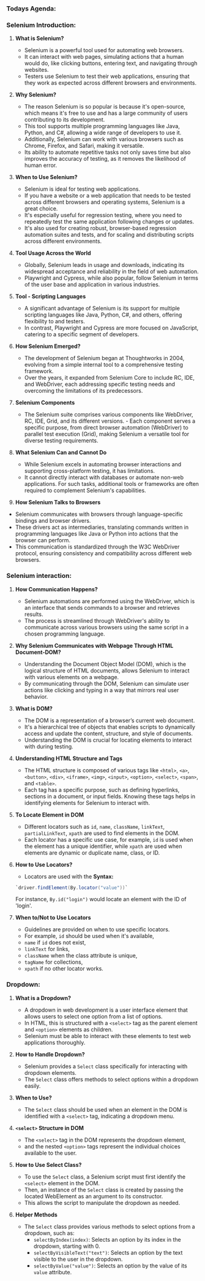 ### Todays Agenda:
### Selenium Introduction:
1. **What is Selenium?**
    - Selenium is a powerful tool used for automating web browsers. 
    - It can interact with web pages, simulating actions that a human would do, like clicking buttons, entering text, and navigating through websites. 
    - Testers use Selenium to test their web applications, ensuring that they work as expected across different browsers and environments.

2. **Why Selenium?**
    - The reason Selenium is so popular is because it's open-source, which means it's free to use and has a large community of users contributing to its development. 
    - This tool supports multiple programming languages like Java, Python, and C#, allowing a wide range of developers to use it. 
    - Additionally, Selenium can work with various browsers such as Chrome, Firefox, and Safari, making it versatile. 
    - Its ability to automate repetitive tasks not only saves time but also improves the accuracy of testing, as it removes the likelihood of human error.

3. **When to Use Selenium?**
    - Selenium is ideal for testing web applications. 
    - If you have a website or a web application that needs to be tested across different browsers and operating systems, Selenium is a great choice. 
    - It's especially useful for regression testing, where you need to repeatedly test the same application following changes or updates. 
    - It's also used for creating robust, browser-based regression automation suites and tests, and for scaling and distributing scripts across different environments.

4. **Tool Usage Across the World**
   - Globally, Selenium leads in usage and downloads, indicating its widespread acceptance and reliability in the field of web automation. 
   - Playwright and Cypress, while also popular, follow Selenium in terms of the user base and application in various industries.

5. **Tool - Scripting Languages**
   - A significant advantage of Selenium is its support for multiple scripting languages like Java, Python, C#, and others, offering flexibility to and testers. 
   - In contrast, Playwright and Cypress are more focused on JavaScript, catering to a specific segment of developers.

6. **How Selenium Emerged?**
   - The development of Selenium began at Thoughtworks in 2004, evolving from a simple internal tool to a comprehensive testing framework. 
   - Over the years, it expanded from Selenium Core to include RC, IDE, and WebDriver, each addressing specific testing needs and overcoming the limitations of its predecessors.

7. **Selenium Components**
   - The Selenium suite comprises various components like WebDriver, RC, IDE, Grid, and its different versions. - Each component serves a specific purpose, from direct browser automation (WebDriver) to parallel test execution (Grid), making Selenium a versatile tool for diverse testing requirements.

8. **What Selenium Can and Cannot Do**
   - While Selenium excels in automating browser interactions and supporting cross-platform testing, it has limitations. 
   - It cannot directly interact with databases or automate non-web applications. For such tasks, additional tools or frameworks are often required to complement Selenium's capabilities.

9. **How Selenium Talks to Browsers**
  - Selenium communicates with browsers through language-specific bindings and browser drivers. 
  - These drivers act as intermediaries, translating commands written in programming languages like Java or Python into actions that the browser can perform. 
  - This communication is standardized through the W3C WebDriver protocol, ensuring consistency and compatibility across different web browsers.

### Selenium interaction:
1. **How Communication Happens?**
   - Selenium automations are performed using the WebDriver, which is an interface that sends commands to a browser and retrieves results. 
   - The process is streamlined through WebDriver's ability to communicate across various browsers using the same script in a chosen programming language.

2. **Why Selenium Communicates with Webpage Through HTML Document-DOM?**
   - Understanding the Document Object Model (DOM), which is the logical structure of HTML documents, allows Selenium to interact with various elements on a webpage. 
   - By communicating through the DOM, Selenium can simulate user actions like clicking and typing in a way that mirrors real user behavior.

3. **What is DOM?**
   - The DOM is a representation of a browser’s current web document. 
   - It's a hierarchical tree of objects that enables scripts to dynamically access and update the content, structure, and style of documents.
   - Understanding the DOM is crucial for locating elements to interact with during testing.

4. **Understanding HTML Structure and Tags**
   - The HTML structure is composed of various tags like
      `<html>`, `<a>`, `<button>`, `<div>`, `<iframe>`, `<img>`, `<input>`, `<option>`, `<select>`, `<span>`, and `<table>`. 
   - Each tag has a specific purpose, such as defining hyperlinks, sections in a document, or input fields. Knowing these tags helps in identifying elements for Selenium to interact with.

5. **To Locate Element in DOM**
   - Different locators such as `id`, `name`, `className`, `linkText`, `partialLinkText`, `xpath` are used to find elements in the DOM. 
   - Each locator has a specific use case, 
     for example, `id` is used when the element has a unique identifier, while `xpath` are used when elements are dynamic or duplicate name, class, or ID.

6. **How to Use Locators?**
   - Locators are used with the 
   **Syntax:**
   ```java
   `driver.findElement(By.locator("value"))` 
   ```
    For instance, `By.id("login")` would locate an element with the ID of 'login'.

7. **When to/Not to Use Locators**
   - Guidelines are provided on when to use specific locators. 
   - For example, `id` should be used when it's available,
   - `name` if `id` does not exist, 
   - `linkText` for links, 
   - `className` when the class attribute is unique,
   - `tagName` for collections,
   - `xpath` if no other locator works.

     
### Dropdown:
1. **What is a Dropdown?**
   - A dropdown in web development is a user interface element that allows users to select one option from a list of options. 
   - In HTML, this is structured with a `<select>` tag as the parent element and `<option>` elements as children.
   - Selenium must be able to interact with these elements to test web applications thoroughly.

2. **How to Handle Dropdown?**
   - Selenium provides a `Select` class specifically for interacting with dropdown elements. 
   - The `Select` class offers methods to select options within a dropdown easily.

3. **When to Use?**
   - The `Select` class should be used when an element in the DOM is identified with a `<select>` tag, indicating a dropdown menu.

4. **`<select>` Structure in DOM**
   - The `<select>` tag in the DOM represents the dropdown element,
   - and the nested `<option>` tags represent the individual choices available to the user.

5. **How to Use Select Class?**
   - To use the `Select` class, a Selenium script must first identify the `<select>` element in the DOM. 
   - Then, an instance of the `Select` class is created by passing the located WebElement as an argument to its constructor. 
   - This allows the script to manipulate the dropdown as needed.

6. **Helper Methods**
   - The `Select` class provides various methods to select options from a dropdown, such as:
     - `selectByIndex(index)`: Selects an option by its index in the dropdown, starting with 0.
     - `selectByVisibleText("text")`: Selects an option by the text visible to the user in the dropdown.
     - `selectByValue("value")`: Selects an option by the value of its `value` attribute.


